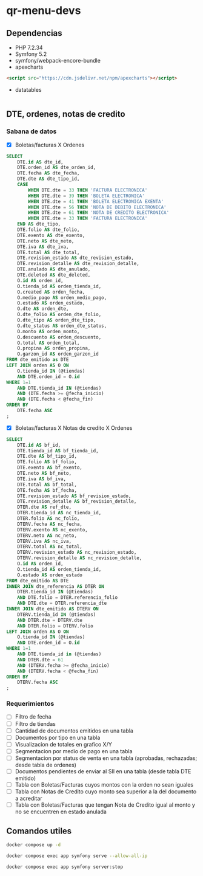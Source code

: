 # qr-menu-devs

## Dependencias
- PHP 7.2.34
- Symfony 5.2
- symfony/webpack-encore-bundle
- apexcharts 
```html
<script src="https://cdn.jsdelivr.net/npm/apexcharts"></script>
```
- datatables
```html
```



## DTE, ordenes, notas de credito
### Sabana de datos
- [x] Boletas/facturas X Ordenes
```sql
SELECT 
	DTE.id AS dte_id, 
	DTE.orden_id AS dte_orden_id, 
	DTE.fecha AS dte_fecha,
	DTE.dte AS dte_tipo_id,
	CASE
		WHEN DTE.dte = 33 THEN 'FACTURA ELECTRONICA'
		WHEN DTE.dte = 39 THEN 'BOLETA ELECTRONICA'
		WHEN DTE.dte = 41 THEN 'BOLETA ELECTRONICA EXENTA'
		WHEN DTE.dte = 56 THEN 'NOTA DE DEBITO ELECTRONICA'
		WHEN DTE.dte = 61 THEN 'NOTA DE CREDITO ELECTRONICA'
		WHEN DTE.dte = 33 THEN 'FACTURA ELECTRONICA'
	END AS dte_tipo,
	DTE.folio AS dte_folio, 
	DTE.exento AS dte_exento, 
	DTE.neto AS dte_neto, 
	DTE.iva AS dte_iva, 
	DTE.total AS dte_total, 
	DTE.revision_estado AS dte_revision_estado,
	DTE.revision_detalle AS dte_revision_detalle,
	DTE.anulado AS dte_anulado,
	DTE.deleted AS dte_deleted,
	O.id AS orden_id,
	O.tienda_id AS orden_tienda_id,
	O.created AS orden_fecha,
	O.medio_pago AS orden_medio_pago, 
	O.estado AS orden_estado, 
	O.dte AS orden_dte, 
	O.dte_folio AS orden_dte_folio, 
	O.dte_tipo AS orden_dte_tipo, 
	O.dte_status AS orden_dte_status,
	O.monto AS orden_monto,
	O.descuento AS orden_descuento,
	O.total AS orden_total,
	O.propina AS orden_propina,
	O.garzon_id AS orden_garzon_id
FROM dte_emitido as DTE
LEFT JOIN orden AS O ON 
	O.tienda_id IN (@tiendas)
	AND DTE.orden_id = O.id 
WHERE 1=1
	AND DTE.tienda_id IN (@tiendas)
	AND (DTE.fecha >= @fecha_inicio)
	AND (DTE.fecha < @fecha_fin)
ORDER BY 
	DTE.fecha ASC
;
```
- [x] Boletas/facturas X Notas de credito X Ordenes
```sql
SELECT 
	DTE.id AS bf_id,
	DTE.tienda_id AS bf_tienda_id,
	DTE.dte AS bf_tipo_id,
	DTE.folio AS bf_folio,
	DTE.exento AS bf_exento,
	DTE.neto AS bf_neto,
	DTE.iva AS bf_iva,
	DTE.total AS bf_total,
	DTE.fecha AS bf_fecha,
	DTE.revision_estado AS bf_revision_estado,
	DTE.revision_detalle AS bf_revision_detalle,
	DTER.dte AS ref_dte,
	DTER.tienda_id AS nc_tienda_id,
	DTER.folio AS nc_folio,
	DTERV.fecha AS nc_fecha,
	DTERV.exento AS nc_exento,
	DTERV.neto AS nc_neto,
	DTERV.iva AS nc_iva,
	DTERV.total AS nc_total,
	DTERV.revision_estado AS nc_revision_estado,
	DTERV.revision_detalle AS nc_revision_detalle,
	O.id AS orden_id,
	O.tienda_id AS orden_tienda_id,
	O.estado AS orden_estado
FROM dte_emitido AS DTE
INNER JOIN dte_referencia AS DTER ON 
	DTER.tienda_id IN (@tiendas)
	AND DTE.folio = DTER.referencia_folio  
	AND DTE.dte = DTER.referencia_dte
INNER JOIN dte_emitido AS DTERV ON 
	DTERV.tienda_id IN (@tiendas)
	AND DTER.dte = DTERV.dte 
	AND DTER.folio = DTERV.folio
LEFT JOIN orden AS O ON 
	O.tienda_id IN (@tiendas)
	AND DTE.orden_id = O.id 	
WHERE 1=1
	AND DTE.tienda_id in (@tiendas)
	AND DTER.dte = 61
	AND (DTERV.fecha >= @fecha_inicio)
	AND (DTERV.fecha < @fecha_fin)
ORDER BY 
	DTERV.fecha ASC
;
```
### Requerimientos
- [ ] Filtro de fecha
- [ ] Filtro de tiendas
- [ ] Cantidad de documentos emitidos en una tabla
- [ ] Documentos por tipo en una tabla
- [ ] Visualizacion de totales en grafico X/Y
- [ ] Segmentacion por medio de pago en una tabla
- [ ] Segmentacion por status de venta en una tabla (aprobadas, rechazadas; desde tabla de ordenes)
- [ ] Documentos pendientes de enviar al SII en una tabla (desde tabla DTE emitido)
- [ ] Tabla con Boletas/Facturas cuyos montos con la orden no sean iguales
- [ ] Tabla con Notas de Credito cuyo monto sea superior a la del documento a acreditar
- [ ] Tabla con Boletas/Facturas que tengan Nota de Credito igual al monto y no se encuentren en estado anulada

## Comandos utiles
```bash
docker compose up -d

docker compose exec app symfony serve --allow-all-ip

docker compose exec app symfony server:stop
```